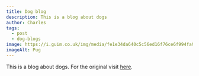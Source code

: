```yaml
---
title: Dog blog
description: This is a blog about dogs
author: Charles
tags:
  - post
  - dog-blogs
image: https://i.guim.co.uk/img/media/fe1e34da640c5c56ed16f76ce6f994fa9343d09d/0_174_3408_2046/master/3408.jpg?width=620&quality=45&auto=format&fit=max&dpr=2&s=064680b85e72644d9cc2e69e2763c541
imageAlt: Pug
---
```


This is a blog about dogs. For the original visit [here](https://www.theguardian.com/science/2019/jun/17/how-dogs-capture-your-heart-evolution-puppy-dog-eyes).
